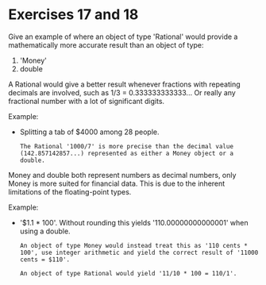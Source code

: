 # Exercises 17 and 18

Give an example of where an object of type 'Rational' would provide a mathematically more accurate result than an object of type:
 1. 'Money'
 2. double

A Rational would give a better result whenever fractions with repeating decimals are involved, such as 1/3 = 0.333333333333... Or really any fractional number with a lot of significant digits.

Example:
- Splitting a tab of $4000 among 28 people.

    ```
    The Rational '1000/7' is more precise than the decimal value (142.857142857...) represented as either a Money object or a double.
    ```

Money and double both represent numbers as decimal numbers, only Money is more suited for financial data. This is due to the inherent limitations of the floating-point types.

Example:
- '$1.1 * 100'. Without rounding this yields '110.00000000000001' when using a double.

    ```
    An object of type Money would instead treat this as '110 cents * 100', use integer arithmetic and yield the correct result of '11000 cents = $110'.

    An object of type Rational would yield '11/10 * 100 = 110/1'.
    ```